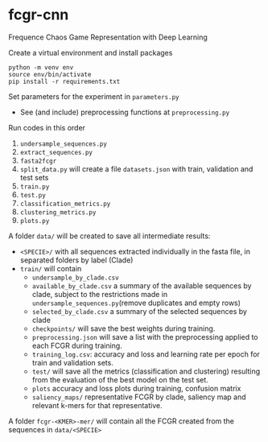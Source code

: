 # fcgr-cnn
Frequence Chaos Game Representation with Deep Learning

Create a virtual environment and install packages
```
python -m venv env
source env/bin/activate
pip install -r requirements.txt
```

Set parameters for the experiment in `parameters.py`
- See (and include) preprocessing functions at `preprocessing.py`

Run codes in this order
1. `undersample_sequences.py`
2. `extract_sequences.py`
3. `fasta2fcgr`
3. `split_data.py` will create a file `datasets.json` with train, validation and test sets
4. `train.py`
5. `test.py`
6. `classification_metrics.py` 
7. `clustering_metrics.py` 
8. `plots.py`

A folder `data/` will be created to save all intermediate results: 
- `<SPECIE>/` with all sequences extracted individually in the fasta file, in separated folders by label (Clade) 
- `train/` will contain 
    - `undersample_by_clade.csv`
    - `available_by_clade.csv` a summary of the available sequences by clade, subject to the restrictions made in `undersample_sequences.py`(remove duplicates and empty rows)
    - `selected_by_clade.csv` a summary of the selected sequences by clade
    - `checkpoints/` will save the best weights during training.
    - `preprocessing.json` will save a list with the preprocessing applied to each FCGR during training.
    - `training_log.csv`: accuracy and loss and learning rate per epoch for train and validation sets.
    - `test/` will save all the metrics (classification and clustering) resulting from the evaluation of the best model on the test set.
    - `plots` accuracy and loss plots during training, confusion matrix
    - `saliency_maps/` representative FCGR by clade, saliency map and relevant k-mers for that representative.

A folder `fcgr-<KMER>-mer/` will contain all the FCGR created from the sequences in `data/<SPECIE>` 